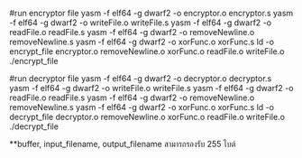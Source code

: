 #run encryptor file
yasm -f elf64 -g dwarf2 -o encryptor.o encryptor.s
yasm -f elf64 -g dwarf2 -o writeFile.o writeFile.s
yasm -f elf64 -g dwarf2 -o readFile.o readFile.s
yasm -f elf64 -g dwarf2 -o removeNewline.o removeNewline.s
yasm -f elf64 -g dwarf2 -o xorFunc.o xorFunc.s
ld -o encrypt_file encryptor.o removeNewline.o xorFunc.o readFile.o writeFile.o
./encrypt_file

#run decryptor file
yasm -f elf64 -g dwarf2 -o decryptor.o decryptor.s
yasm -f elf64 -g dwarf2 -o writeFile.o writeFile.s
yasm -f elf64 -g dwarf2 -o readFile.o readFile.s
yasm -f elf64 -g dwarf2 -o removeNewline.o removeNewline.s
yasm -f elf64 -g dwarf2 -o xorFunc.o xorFunc.s
ld -o decrypt_file decryptor.o removeNewline.o xorFunc.o readFile.o writeFile.o
./decrypt_file

**buffer, input_filename, output_filename สามารถรองรับ 255 ไบต์
